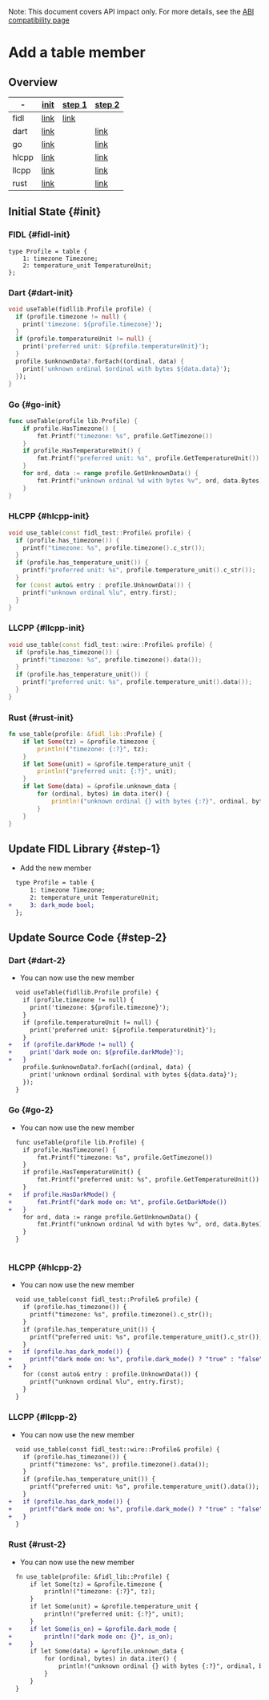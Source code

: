 <!-- WARNING: This file is machine generated by //src/tests/fidl/source_compatibility/gen, do not edit. -->

Note: This document covers API impact only. For more details, see the
[ABI compatibility page](/docs/development/languages/fidl/guides/compatibility/README.md)

# Add a table member

## Overview

-|[init](#init)|[step 1](#step-1)|[step 2](#step-2)
---|---|---|---
fidl|[link](#fidl-init)|[link](#fidl-1)|
dart|[link](#dart-init)||[link](#dart-2)
go|[link](#go-init)||[link](#go-2)
hlcpp|[link](#hlcpp-init)||[link](#hlcpp-2)
llcpp|[link](#llcpp-init)||[link](#llcpp-2)
rust|[link](#rust-init)||[link](#rust-2)

## Initial State {#init}

### FIDL {#fidl-init}

```fidl
type Profile = table {
    1: timezone Timezone;
    2: temperature_unit TemperatureUnit;
};
```

### Dart {#dart-init}

```dart
void useTable(fidllib.Profile profile) {
  if (profile.timezone != null) {
    print('timezone: ${profile.timezone}');
  }
  if (profile.temperatureUnit != null) {
    print('preferred unit: ${profile.temperatureUnit}');
  }
  profile.$unknownData?.forEach((ordinal, data) {
    print('unknown ordinal $ordinal with bytes ${data.data}');
  });
}
```

### Go {#go-init}

```go
func useTable(profile lib.Profile) {
	if profile.HasTimezone() {
		fmt.Printf("timezone: %s", profile.GetTimezone())
	}
	if profile.HasTemperatureUnit() {
		fmt.Printf("preferred unit: %s", profile.GetTemperatureUnit())
	}
	for ord, data := range profile.GetUnknownData() {
		fmt.Printf("unknown ordinal %d with bytes %v", ord, data.Bytes)
	}
}

```

### HLCPP {#hlcpp-init}

```cpp
void use_table(const fidl_test::Profile& profile) {
  if (profile.has_timezone()) {
    printf("timezone: %s", profile.timezone().c_str());
  }
  if (profile.has_temperature_unit()) {
    printf("preferred unit: %s", profile.temperature_unit().c_str());
  }
  for (const auto& entry : profile.UnknownData()) {
    printf("unknown ordinal %lu", entry.first);
  }
}
```

### LLCPP {#llcpp-init}

```cpp
void use_table(const fidl_test::wire::Profile& profile) {
  if (profile.has_timezone()) {
    printf("timezone: %s", profile.timezone().data());
  }
  if (profile.has_temperature_unit()) {
    printf("preferred unit: %s", profile.temperature_unit().data());
  }
}
```

### Rust {#rust-init}

```rust
fn use_table(profile: &fidl_lib::Profile) {
    if let Some(tz) = &profile.timezone {
        println!("timezone: {:?}", tz);
    }
    if let Some(unit) = &profile.temperature_unit {
        println!("preferred unit: {:?}", unit);
    }
    if let Some(data) = &profile.unknown_data {
        for (ordinal, bytes) in data.iter() {
            println!("unknown ordinal {} with bytes {:?}", ordinal, bytes);
        }
    }
}
```

## Update FIDL Library {#step-1}

- Add the new member

```diff
  type Profile = table {
      1: timezone Timezone;
      2: temperature_unit TemperatureUnit;
+     3: dark_mode bool;
  };

```

## Update Source Code {#step-2}

### Dart {#dart-2}

- You can now use the new member

```diff
  void useTable(fidllib.Profile profile) {
    if (profile.timezone != null) {
      print('timezone: ${profile.timezone}');
    }
    if (profile.temperatureUnit != null) {
      print('preferred unit: ${profile.temperatureUnit}');
    }
+   if (profile.darkMode != null) {
+     print('dark mode on: ${profile.darkMode}');
+   }
    profile.$unknownData?.forEach((ordinal, data) {
      print('unknown ordinal $ordinal with bytes ${data.data}');
    });
  }

```

### Go {#go-2}

- You can now use the new member

```diff
  func useTable(profile lib.Profile) {
  	if profile.HasTimezone() {
  		fmt.Printf("timezone: %s", profile.GetTimezone())
  	}
  	if profile.HasTemperatureUnit() {
  		fmt.Printf("preferred unit: %s", profile.GetTemperatureUnit())
  	}
+ 	if profile.HasDarkMode() {
+ 		fmt.Printf("dark mode on: %t", profile.GetDarkMode())
+ 	}
  	for ord, data := range profile.GetUnknownData() {
  		fmt.Printf("unknown ordinal %d with bytes %v", ord, data.Bytes)
  	}
  }
  

```

### HLCPP {#hlcpp-2}

- You can now use the new member

```diff
  void use_table(const fidl_test::Profile& profile) {
    if (profile.has_timezone()) {
      printf("timezone: %s", profile.timezone().c_str());
    }
    if (profile.has_temperature_unit()) {
      printf("preferred unit: %s", profile.temperature_unit().c_str());
    }
+   if (profile.has_dark_mode()) {
+     printf("dark mode on: %s", profile.dark_mode() ? "true" : "false");
+   }
    for (const auto& entry : profile.UnknownData()) {
      printf("unknown ordinal %lu", entry.first);
    }
  }

```

### LLCPP {#llcpp-2}

- You can now use the new member

```diff
  void use_table(const fidl_test::wire::Profile& profile) {
    if (profile.has_timezone()) {
      printf("timezone: %s", profile.timezone().data());
    }
    if (profile.has_temperature_unit()) {
      printf("preferred unit: %s", profile.temperature_unit().data());
    }
+   if (profile.has_dark_mode()) {
+     printf("dark mode on: %s", profile.dark_mode() ? "true" : "false");
+   }
  }

```

### Rust {#rust-2}

- You can now use the new member

```diff
  fn use_table(profile: &fidl_lib::Profile) {
      if let Some(tz) = &profile.timezone {
          println!("timezone: {:?}", tz);
      }
      if let Some(unit) = &profile.temperature_unit {
          println!("preferred unit: {:?}", unit);
      }
+     if let Some(is_on) = &profile.dark_mode {
+         println!("dark mode on: {}", is_on);
+     }
      if let Some(data) = &profile.unknown_data {
          for (ordinal, bytes) in data.iter() {
              println!("unknown ordinal {} with bytes {:?}", ordinal, bytes);
          }
      }
  }

```

